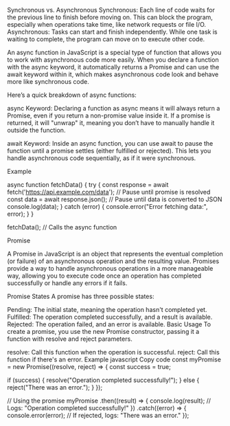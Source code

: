 Synchronous vs. Asynchronous
Synchronous: Each line of code waits for the previous line to finish before moving on. This can block the program, especially when operations take time, like network requests or file I/O.
Asynchronous: Tasks can start and finish independently. While one task is waiting to complete, the program can move on to execute other code.

An async function in JavaScript is a special type of function that allows you to work with asynchronous code more easily. When you declare a function with the async keyword, it automatically returns a Promise and can use the await keyword within it, which makes asynchronous code look and behave more like synchronous code.

Here’s a quick breakdown of async functions:

async Keyword: Declaring a function as async means it will always return a Promise, even if you return a non-promise value inside it. If a promise is returned, it will "unwrap" it, meaning you don’t have to manually handle it outside the function.

await Keyword: Inside an async function, you can use await to pause the function until a promise settles (either fulfilled or rejected). This lets you handle asynchronous code sequentially, as if it were synchronous.

Example

async function fetchData() {
  try {
    const response = await fetch('https://api.example.com/data'); // Pause until promise is resolved
    const data = await response.json(); // Pause until data is converted to JSON
    console.log(data);
  } catch (error) {
    console.error("Error fetching data:", error);
  }
}

fetchData(); // Calls the async function

Promise 

A Promise in JavaScript is an object that represents the eventual completion (or failure) of an asynchronous operation and the resulting value. Promises provide a way to handle asynchronous operations in a more manageable way, allowing you to execute code once an operation has completed successfully or handle any errors if it fails.

Promise States
A promise has three possible states:

Pending: The initial state, meaning the operation hasn't completed yet.
Fulfilled: The operation completed successfully, and a result is available.
Rejected: The operation failed, and an error is available.
Basic Usage
To create a promise, you use the new Promise constructor, passing it a function with resolve and reject parameters.

resolve: Call this function when the operation is successful.
reject: Call this function if there's an error.
Example
javascript
Copy code
const myPromise = new Promise((resolve, reject) => {
  const success = true;

  if (success) {
    resolve("Operation completed successfully!");
  } else {
    reject("There was an error.");
  }
});

// Using the promise
myPromise
  .then((result) => {
    console.log(result); // Logs: "Operation completed successfully!"
  })
  .catch((error) => {
    console.error(error); // If rejected, logs: "There was an error."
  });